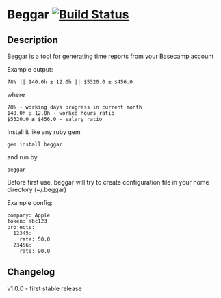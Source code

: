 # Beggar [![Build Status](https://secure.travis-ci.org/bkzl/beggar.png)](http://travis-ci.org/bkzl/beggar)

## Description

Beggar is a tool for generating time reports from your Basecamp account

Example output:

    78% || 140.0h ± 12.0h || $5320.0 ± $456.0

where

    78% - working days progress in current month
    140.0h ± 12.0h - worked hours ratio
    $5320.0 ± $456.0 - salary ratio


Install it like any ruby gem

    gem install beggar

and run by

    beggar


Before first use, beggar will try to create configuration file in your home directory (~/.beggar)

Example config:

    company: Apple
    token: abc123
    projects:
      12345:
        rate: 50.0
      23456:
        rate: 90.0

## Changelog
  v1.0.0 - first stable release
